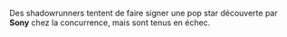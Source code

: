 Des shadowrunners tentent de faire signer une pop star découverte par **Sony** chez la concurrence, mais sont tenus en échec.
